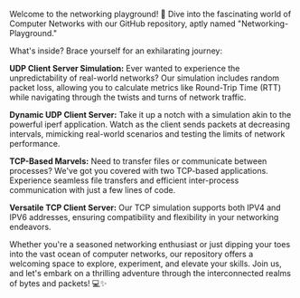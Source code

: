 Welcome to the networking playground! 🚀 Dive into the fascinating world of Computer Networks with our GitHub repository, aptly named "Networking-Playground."

What's inside? Brace yourself for an exhilarating journey:

**UDP Client Server Simulation:** Ever wanted to experience the unpredictability of real-world networks? Our simulation includes random packet loss, allowing you to calculate metrics like Round-Trip Time (RTT) while navigating through the twists and turns of network traffic.

**Dynamic UDP Client Server:** Take it up a notch with a simulation akin to the powerful iperf application. Watch as the client sends packets at decreasing intervals, mimicking real-world scenarios and testing the limits of network performance.

**TCP-Based Marvels:** Need to transfer files or communicate between processes? We've got you covered with two TCP-based applications. Experience seamless file transfers and efficient inter-process communication with just a few lines of code.

**Versatile TCP Client Server:** Our TCP simulation supports both IPV4 and IPV6 addresses, ensuring compatibility and flexibility in your networking endeavors.

Whether you're a seasoned networking enthusiast or just dipping your toes into the vast ocean of computer networks, our repository offers a welcoming space to explore, experiment, and elevate your skills. Join us, and let's embark on a thrilling adventure through the interconnected realms of bytes and packets! 💻✨
